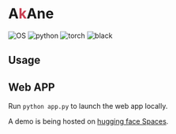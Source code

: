 # A<span style='color:#CB4154'>k</span>Ane


![OS](https://img.shields.io/badge/OS-Windows%20|%20Linux%20|%20macOS-blue?color=00b166)
![python](https://img.shields.io/badge/Python-3.9%20|%203.10-blue.svg?color=dd9b65)
![torch](https://img.shields.io/badge/torch-2.0-blue?color=708ddd)
![black](https://img.shields.io/badge/code%20style-black-black)

## Usage

## Web APP
Run `python app.py` to launch the web app locally.

A demo is being hosted on [hugging face Spaces](https://huggingface.co/spaces/suenoomozawa/AkAne).


